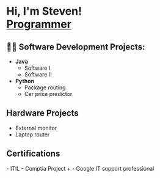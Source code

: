 <h1>Hi, I'm Steven! <br/><a href="https://github.com/svolovar">Programmer</a> </h1>

<h2>👨‍💻 Software Development Projects:</h2>

- <b>Java</b>
  - Software I
  - Software II
- <b>Python</b>
  - Package routing
  - Car price predictor

<h2>Hardware Projects</h2>

- External monitor
- Laptop router

<h2>Certifications</h2>
- ITIL
- Comptia Project +
- Google IT support professional


<!--
**joshmadakor1/joshmadakor1** is a ✨ _special_ ✨ repository because its `README.md` (this file) appears on your GitHub profile.

Here are some ideas to get you started:

- 🔭 I’m currently working on ...
- 🌱 I’m currently learning ...
- 👯 I’m looking to collaborate on ...
- 🤔 I’m looking for help with ...
- 💬 Ask me about ...
- 📫 How to reach me: ...
- 😄 Pronouns: ...
- ⚡ Fun fact: ...
-->
